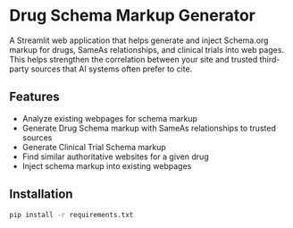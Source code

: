 # Drug Schema Markup Generator

A Streamlit web application that helps generate and inject Schema.org markup for drugs, SameAs relationships, and clinical trials into web pages. This helps strengthen the correlation between your site and trusted third-party sources that AI systems often prefer to cite.

## Features

- Analyze existing webpages for schema markup
- Generate Drug Schema markup with SameAs relationships to trusted sources
- Generate Clinical Trial Schema markup
- Find similar authoritative websites for a given drug
- Inject schema markup into existing webpages

## Installation

```bash
pip install -r requirements.txt
